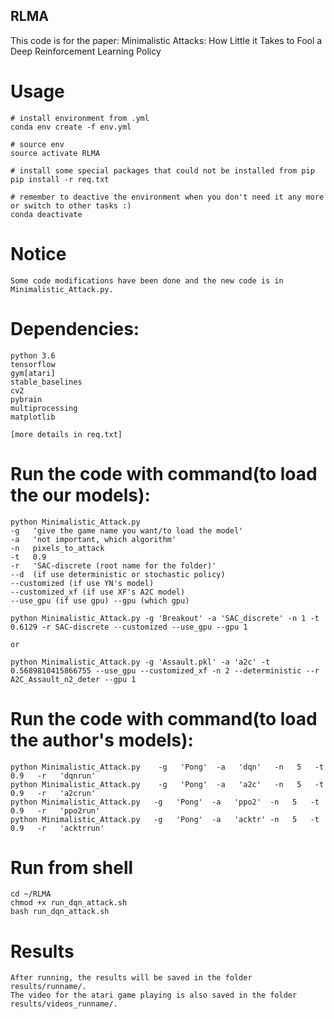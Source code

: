 ## RLMA
This code is for the paper: Minimalistic Attacks: How Little it Takes to Fool a Deep Reinforcement Learning Policy

# Usage

	# install environment from .yml
	conda env create -f env.yml

	# source env
	source activate RLMA

	# install some special packages that could not be installed from pip
	pip install -r req.txt

	# remember to deactive the environment when you don't need it any more or switch to other tasks :)
	conda deactivate

# Notice
	Some code modifications have been done and the new code is in Minimalistic_Attack.py.

# Dependencies:
	python 3.6
	tensorflow
	gym[atari]
	stable_baselines
	cv2
	pybrain
	multiprocessing
	matplotlib

	[more details in req.txt]
# Run the code with command(to load the our models): 
	python Minimalistic_Attack.py    
	-g   'give the game name you want/to load the model' 
	-a   'not important, which algorithm'   
	-n   pixels_to_attack   
	-t   0.9   
	-r   'SAC-discrete (root name for the folder)'
	--d	 (if use deterministic or stochastic policy) 
	--customized (if use YN's model)
    --customized_xf (if use XF's A2C model)
	--use_gpu (if use gpu) --gpu (which gpu)

	python Minimalistic_Attack.py -g 'Breakout' -a 'SAC_discrete' -n 1 -t 0.6129 -r SAC-discrete --customized --use_gpu --gpu 1

    or
    
    python Minimalistic_Attack.py -g 'Assault.pkl' -a 'a2c' -t 0.5689810415866755 --use_gpu --customized_xf -n 2 --deterministic --r A2C_Assault_n2_deter --gpu 1

# Run the code with command(to load the author's models): 
	python Minimalistic_Attack.py    -g   'Pong'  -a   'dqn'   -n   5   -t   0.9   -r   'dqnrun'
	python Minimalistic_Attack.py    -g   'Pong'  -a   'a2c'   -n   5   -t   0.9   -r   'a2crun'
	python Minimalistic_Attack.py   -g   'Pong'  -a   'ppo2'  -n   5   -t   0.9   -r   'ppo2run'
	python Minimalistic_Attack.py   -g   'Pong'  -a   'acktr' -n   5   -t   0.9   -r   'acktrrun'


# Run from shell
	cd ~/RLMA
	chmod +x run_dqn_attack.sh
	bash run_dqn_attack.sh
	
# Results
	After running, the results will be saved in the folder results/runname/.
	The video for the atari game playing is also saved in the folder results/videos_runname/.
	
